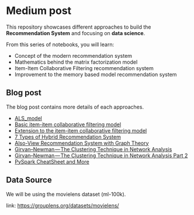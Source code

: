 # Medium post

This repository showcases different approaches to build the **Recommendation System** and focusing on **data science**.

From this series of notebooks, you will learn:
- Concept of the modern recommendation system
- Mathematics behind the matrix factorization model
- Item-Item Collaborative Filtering recommendation system
- Improvement to the memory based model recommendation system


## Blog post
The blog post contains more details of each approaches. 

- [ALS_model]
- [Basic item-item collaborative filtering model]
- [Extension to the item-item collaborative filtering model]
- [7 Types of Hybrid Recommendation System]
- [Also-View Recommendation System with Graph Theory]
- [Girvan–Newman — The Clustering Technique in Network Analysis]
- [Girvan–Newman — The Clustering Technique in Network Analysis Part 2]
- [PySpark CheatSheet and More]

## Data Source
We will be using the movielens dataset (ml-100k).

link: https://grouplens.org/datasets/movielens/


[ALS_model]: https://medium.com/analytics-vidhya/model-based-recommendation-system-with-matrix-factorization-als-model-and-the-math-behind-fdce8b2ffe6d
[Basic item-item collaborative filtering model]: https://medium.com/geekculture/overview-of-item-item-collaborative-filtering-recommendation-system-64ee15b24bb8
[Extension to the item-item collaborative filtering model]: https://medium.com/geekculture/improve-the-item-item-collaborative-filtering-bf74e18fd7d1
[7 Types of Hybrid Recommendation System]: https://jchiang1225.medium.com/7-types-of-hybrid-recommendation-system-3e4f78266ad8
[Also-View Recommendation System with Graph Theory]: https://medium.com/analytics-vidhya/also-view-recommendation-system-with-graph-theory-e2f098455519
[Girvan–Newman — The Clustering Technique in Network Analysis]: https://medium.com/analytics-vidhya/girvan-newman-the-clustering-technique-in-network-analysis-27fe6d665c92
[Girvan–Newman — The Clustering Technique in Network Analysis Part 2]: https://jchiang1225.medium.com/girvan-newman-the-clustering-technique-in-network-analysis-part-2-a62dfdde11e
[PySpark CheatSheet and More]: https://jchiang1225.medium.com/pyspark-cheatsheet-and-more-a41b338c9d3e


